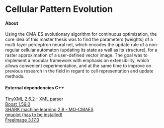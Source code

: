 <h1>Cellular Pattern Evolution</h1>

<h4>About</h4>

Using the CMA-ES evolutionary algorithm for continuous optimization, the core idea of this master thesis was to find the parameters (weights) of a multi-layer perceptron neural net, which encodes the update rule of a non-regular cellular automaton (updating its state as well as its structure), for a raster approximation of a user-defined vector  image. The goal was to implement a modular framework with emphasis on extensibility, which allows convenient experimentation, and at the same time to improve on previous research in the field in regard to cell representation and update methods.

<h4>External dependencies C++</h4>

<a href="http://sourceforge.net/projects/tinyxml/">TinyXML 2.6.2 - XML parser</a><br/>
<a href="http://www.boost.org/users/history/version_1_59_0.html">Boost 1.59.0</a><br/>
<a href="http://image.diku.dk/shark/sphinx_pages/build/html/rest_sources/downloads/downloads.html">SHARK machine learning 2.8 - MO-CMAES</a></br> 
<a href="http://www.gnuplot.info/download.html">gnuplot (has to be installed)</a></br> 
<a href="http://freeimage.sourceforge.net/">FreeImage 3.17.0</a></br> 
